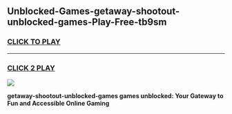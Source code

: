 
## Unblocked-Games-getaway-shootout-unblocked-games-Play-Free-tb9sm
<h3>
<a href="https://premium76.site?title=getaway-shootout-unblocked-games&ref=19M">CLICK TO PLAY</a></h3>
<hr>

<h3>
<a href="https://premium76.site?title=getaway-shootout-unblocked-games&ref=19M">CLICK 2 PLAY</a>
  
</h3>

<a href="https://premium76.site?title=getaway-shootout-unblocked-games&ref=19M"><img src="https://clearcache.store/games.png"></a>


**getaway-shootout-unblocked-games games unblocked: Your Gateway to Fun and Accessible Online Gaming**
